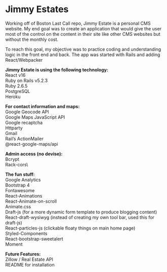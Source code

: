 # Jimmy Estates

Working off of Boston Last Call repo, Jimmy Estate is a personal CMS website. My end goal was to create an application that would give the user most of the control on the content in their site like other CMS websites but without the monthly cost.

To reach this goal, my objective was to practice coding and understanding logic in the front end and back. The app was started with Rails and adding React/Webpacker

**Jimmy Estate is using the following technology:**\
React v16\
Ruby on Rails v5.2.3\
Ruby 2.6.5\
PostgreSQL\
Heroku

**For contact information and maps:**\
Google Geocode API\
Google Maps JavaScript API\
Google recaptcha\
Httparty\
Gmail\
Rail’s ActionMailer\
@react-google-maps/api

**Admin access (no devise):**\
Bcrypt\
Rack-cors\

**The fun stuff:**\
Google Analytics\
Bootstrap 4\
Fontawesome\
React-Animations\
React-Animate-on-scroll\
Animate.css\
Draft-js (for a more dynamic form template to produce blogging content)\
React-draft-wysiwyg (instead of creating my own tool bar, used this for draft-js)\
React-particles-js (clickable floaty things on main home page)\
Styled-Components\
React-bootstrap-sweetalert\
Moment

**Future Features:**\
Zillow / Real Estate API\
README for installation
